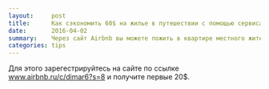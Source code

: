 ```yaml
---
layout:     post
title:      Как сэкономить 60$ на жилье в путешествии с помощью сервиса Airbnb.
date:       2016-04-02
summary:    Через сайт Airbnb вы можете пожить в квартире местного жителя и сэкономить до 60 долларов. 			
categories: tips
---
```


Для этого зарегестрируйтесь на сайте по ссылке www.airbnb.ru/c/dimar6?s=8 и получите первые 20$.

